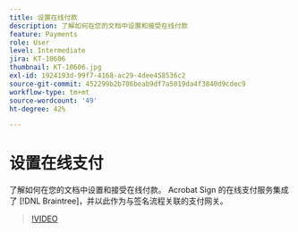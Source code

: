 ```yaml
---
title: 设置在线付款
description: 了解如何在您的文档中设置和接受在线付款
feature: Payments
role: User
level: Intermediate
jira: KT-10606
thumbnail: KT-10606.jpg
exl-id: 1924193d-99f7-4168-ac29-4dee458536c2
source-git-commit: 452299b2b786beab9df7a5019da4f3840d9cdec9
workflow-type: tm+mt
source-wordcount: '49'
ht-degree: 42%

---
```


# 设置在线支付

了解如何在您的文档中设置和接受在线付款。  Acrobat Sign 的在线支付服务集成了 [!DNL Braintree]，并以此作为与签名流程关联的支付网关。

>[!VIDEO](https://video.tv.adobe.com/v/345753?quality=12&learn=on&hidetitle=true)
